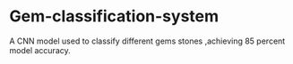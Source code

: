 # Gem-classification-system
A CNN model used to classify different gems stones ,achieving 85 percent model accuracy.
